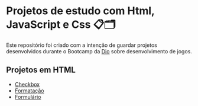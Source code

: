 # Projetos de estudo com Html, JavaScript e Css 📋🗂
Este repositório foi criado com a intenção de guardar projetos desenvolvidos durante o Bootcamp da [Dio](https://www.dio.me/) sobre desenvolvimento de jogos.

## Projetos em HTML 
<ul>
  <li><a href="https://github.com/WagnerJrr/Projetos-Html_JavaScript_Css/tree/main/HTML/Checkbox">Checkbox</li>
  <li><a href="https://github.com/WagnerJrr/Projetos-Html_JavaScript_Css/tree/main/HTML/Formata%C3%A7%C3%A3o">Formatação</li>
  <li><a href="https://github.com/WagnerJrr/Projetos-Html_JavaScript_Css/tree/main/HTML/Formul%C3%A1rio">Formulário</li> 
</ul>

